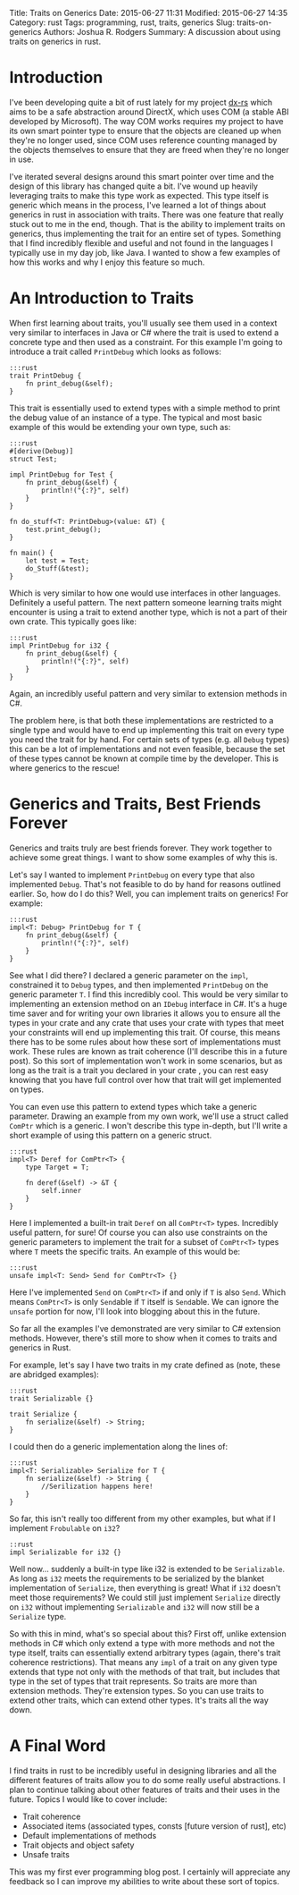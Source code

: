 Title: Traits on Generics
Date: 2015-06-27 11:31
Modified: 2015-06-27 14:35
Category: rust
Tags: programming, rust, traits, generics
Slug: traits-on-generics
Authors: Joshua R. Rodgers
Summary: A discussion about using traits on generics in rust.

# Introduction

I've been developing quite a bit of rust lately for my project [dx-rs](https://github.com/dx-rs) which aims to be a safe
abstraction around DirectX, which uses COM (a stable ABI developed by Microsoft).  The way COM works requires my project
to have its own smart pointer type to ensure that the objects are cleaned up when they're no longer used, since COM uses
reference counting managed by the objects themselves to ensure that they are freed when they're no longer in use.

I've iterated several designs around this smart pointer over time and the design of this library has changed quite a
bit.  I've wound up heavily leveraging traits to make this type work as expected.  This type itself is generic which
means in the process, I've learned a lot of things about generics in rust in association with traits.  There was one
feature that really stuck out to me in the end, though.  That is the ability to implement traits on generics, thus
implementing the trait for an entire set of types.  Something that I find incredibly flexible and useful and not found
in the languages I typically use in my day job, like Java.  I wanted to show a few examples of how this works and why I
enjoy this feature so much.

# An Introduction to Traits

When first learning about traits, you'll usually see them used in a context very similar to interfaces in Java or C#
where the trait is used to extend a concrete type and then used as a constraint.  For this example I'm going to
introduce a trait called `PrintDebug` which looks as follows:

    :::rust
    trait PrintDebug {
        fn print_debug(&self);
    }

This trait is essentially used to extend types with a simple method to print the debug value of an instance of a type.
The typical and most basic example of this would be extending your own type, such as:

    :::rust
    #[derive(Debug)]
    struct Test;

    impl PrintDebug for Test {
        fn print_debug(&self) {
            println!("{:?}", self)
        }
    }

    fn do_stuff<T: PrintDebug>(value: &T) {
        test.print_debug();
    }

    fn main() {
        let test = Test;
        do_Stuff(&test);
    }

Which is very similar to how one would use interfaces in other languages.  Definitely a useful pattern.  The next
pattern someone learning traits might encounter is using a trait to extend another type, which is not a part of their
own crate.  This typically goes like:

    :::rust
    impl PrintDebug for i32 {
        fn print_debug(&self) {
            println!("{:?}", self)
        }
    }

Again, an incredibly useful pattern and very similar to extension methods in C#.

The problem here, is that both these implementations are restricted to a single type and would have to end up
implementing this trait on every type you need the trait for by hand.  For certain sets of types (e.g. all `Debug`
types) this can be a lot of implementations and not even feasible, because the set of these types cannot be known at
compile time by the developer.  This is where generics to the rescue!

# Generics and Traits, Best Friends Forever

Generics and traits truly are best friends forever.  They work together to achieve some great things. I want to show
some examples of why this is.

Let's say I wanted to implement `PrintDebug` on every type that also implemented `Debug`.  That's not feasible to do by
hand for reasons outlined earlier.  So, how do I do this?  Well, you can implement traits on generics! For example:

    :::rust
    impl<T: Debug> PrintDebug for T {
        fn print_debug(&self) {
            println!("{:?}", self)
        }
    }

See what I did there?  I declared a generic parameter on the `impl`, constrained it to `Debug` types, and then
implemented `PrintDebug` on the generic parameter `T`.  I find this incredibly cool.  This would be very similar to
implementing an extension method on an `IDebug` interface in C#.  It's a huge time saver and for writing your own
libraries it allows you to ensure all the types in your crate and any crate that uses your crate with types that meet
your constraints will end up implementing this trait.  Of course, this means there has to be some rules about how these
sort of implementations must work.  These rules are known as trait coherence (I'll describe this in a future post). So
this sort of implementation won't work in some scenarios, but as long as the trait is a trait you declared in your crate
, you can rest easy knowing that you have full control over how that trait will get implemented on types.

You can even use this pattern to extend types which take a generic parameter.  Drawing an example from my own work,
we'll use a struct called `ComPtr` which is a generic.  I won't describe this type in-depth, but I'll write a short
example of using this pattern on a generic struct.

    :::rust
    impl<T> Deref for ComPtr<T> {
        type Target = T;

        fn deref(&self) -> &T {
            self.inner
        }
    }

Here I implemented a built-in trait `Deref` on all `ComPtr<T>` types.  Incredibly useful pattern, for sure!  Of course
you can also use constraints on the generic parameters to implement the trait for a subset of `ComPtr<T>` types where
`T` meets the specific traits.  An example of this would be:

    :::rust
    unsafe impl<T: Send> Send for ComPtr<T> {}

Here I've implemented `Send` on `ComPtr<T>` if and only if `T` is also `Send`.  Which means `ComPtr<T>` is only
`Send`able if `T` itself is `Send`able.  We can ignore the `unsafe` portion for now, I'll look into blogging about this
in the future.

So far all the examples I've demonstrated are very similar to C# extension methods.  However, there's still more to show
when it comes to traits and generics in Rust.

For example, let's say I have two traits in my crate defined as (note, these are abridged examples):

    :::rust
    trait Serializable {}

    trait Serialize {
        fn serialize(&self) -> String;
    }

I could then do a generic implementation along the lines of:

    :::rust
    impl<T: Serializable> Serialize for T {
        fn serialize(&self) -> String {
            //Serilization happens here!
        }
    }

So far, this isn't really too different from my other examples, but what if I implement `Frobulable` on `i32`?

    ::rust
    impl Serializable for i32 {}

Well now... suddenly a built-in type like i32 is extended to be `Serializable`.  As long as `i32` meets the requirements
to be serialized by the blanket implementation of `Serialize`, then everything is great!  What if `i32` doesn't meet
those requirements?  We could still just implement `Serialize` directly on `i32` without implementing `Serializable` and
`i32` will now still be a `Serialize` type.

So with this in mind, what's so special about this?  First off, unlike extension methods in C# which only extend a type
with more methods and not the type itself, traits can essentially extend arbitrary types (again, there's trait coherence
restrictions).  That means any `impl` of a trait on any given type extends that type not only with the methods of that
trait, but includes that type in the set of types that trait represents.  So traits are more than extension methods.
They're extension types.  So you can use traits to extend other traits, which can extend other types.  It's traits all
the way down.

# A Final Word

I find traits in rust to be incredibly useful in designing libraries and all the different features of traits allow you
to do some really useful abstractions.  I plan to continue talking about other features of traits and their uses in the
future.  Topics I would like to cover include:

* Trait coherence
* Associated items (associated types, consts [future version of rust], etc)
* Default implementations of methods
* Trait objects and object safety
* Unsafe traits

This was my first ever programming blog post.  I certainly will appreciate any feedback so I can improve my abilities to
write about these sort of topics.
